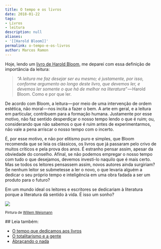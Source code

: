 ```yaml
---
title: O tempo e os livros
date: 2018-01-22
tags:
- Livros
- leitura
description: null
aliases:
- '[[Harold Bloom]]'
permalink: o-tempo-e-os-livros
author: Marcos Ramon
---
```

Hoje, lendo um [livro de Harold Bloom](http://amzn.to/2E0Wkrg), me deparei com essa definição de importância da leitura:

> _“A leitura me faz desejar ser eu mesmo; é justamente, por isso, conforme argumento ao longo deste livro, que devemos ler, e devemos ler somente o que há de melhor na literatura”_ — Harold Bloom. Como e por que ler.

De acordo com Bloom, a leitura — por meio de uma intervenção de ordem estética, não moral — nos incita a fazer o bem. A arte em geral, e a leitura em particular, contribuem para a formação humana. Justamente por esse motivo, não faz sentido desperdiçar o nosso tempo lendo o que é ruim; ou, considerando que não sabemos o que é ruim antes de experimentarmos, não vale a pena arriscar o nosso tempo com o incerto.

É, por esse motivo, e não por elitismo puro e simples, que Bloom recomenda que se leia os clássicos, os livros que já passaram pelo crivo de muitos críticos e pela prova dos anos. É estranho pensar assim, apesar da obviedade do conselho. Afinal, se não podemos empregar o nosso tempo com tudo o que desejamos, devemos investi-lo naquilo que é mais certo. Mas se todos os leitores pensassem assim, novos autores ainda surgiriam? Se nenhum leitor se submetesse a ler o novo, o que levaria alguém a dedicar o seu próprio tempo e inteligência em uma obra fadada a ser um produto para o futuro?

Em um mundo ideal os leitores e escritores se dedicariam à literatura porque a literatura dá sentido à vida. É isso um sonho?

![](https://cdn-images-1.medium.com/max/800/1*RULlD4laf8J99TftpQTDyQ.png)

<small>Pintura de <a href="https://www.instagram.com/willemweismann/">Willem Weismann</a></small>

<div class="leia-tambem" markdown="1">
## Leia também:

- <a href="/o-tempo-que-dedicamos-aos-livros">O tempo que dedicamos aos livros</a>
- <a href="/o-totalitarismo-e-a-gente">O totalitarismo e a gente</a>
- <a href="/abracando-o-nada">Abraçando o nada</a>
</div>